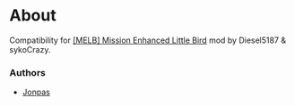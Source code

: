 # About

Compatibility for [[MELB] Mission Enhanced Little Bird](https://forums.bistudio.com/topic/181895-melb-mission-enhanced-little-bird/) mod by Diesel5187 & sykoCrazy.

### Authors

- [Jonpas](https://github.com/jonpas)
